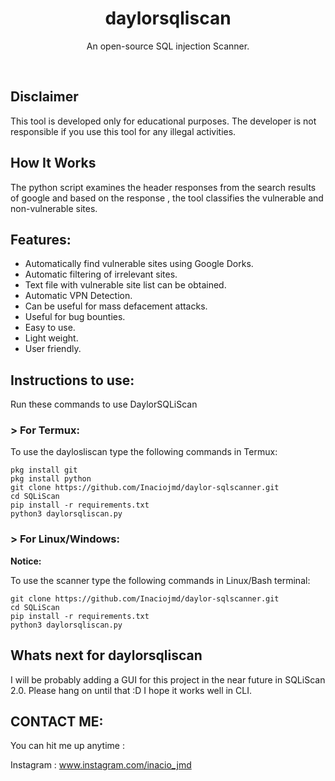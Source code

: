 <h1 align="center">daylorsqliscan

</h1>
<p align="center">An open-source SQL injection Scanner.</p><br>


## Disclaimer
This tool is developed only for educational purposes. The developer is not responsible if you use this tool for any illegal activities.

## How It Works
The python script examines the header responses from the search results of google and based on the response , the tool classifies the vulnerable and non-vulnerable sites.


## Features:

- Automatically find vulnerable sites using Google Dorks.
- Automatic filtering of irrelevant sites.
- Text file with vulnerable site list can be obtained.
- Automatic VPN Detection.
- Can be useful for mass defacement attacks.
- Useful for bug bounties.
- Easy to use.
- Light weight.
- User friendly.

## Instructions to use:

Run these commands to use DaylorSQLiScan

### > For Termux:

To use the daylosliscan type the following commands in Termux:
```
pkg install git
pkg install python
git clone https://github.com/Inaciojmd/daylor-sqlscanner.git
cd SQLiScan
pip install -r requirements.txt
python3 daylorsqliscan.py
```

### > For Linux/Windows:

**Notice:** 

To use the scanner type the following commands in Linux/Bash terminal:
```
git clone https://github.com/Inaciojmd/daylor-sqlscanner.git
cd SQLiScan
pip install -r requirements.txt
python3 daylorsqliscan.py
```

## Whats next for daylorsqliscan
I will be probably adding a GUI for this project in the near future in SQLiScan 2.0. Please hang on until that :D I hope it works well in CLI.


## CONTACT ME:
You can hit me up anytime :

Instagram : www.instagram.com/inacio_jmd
